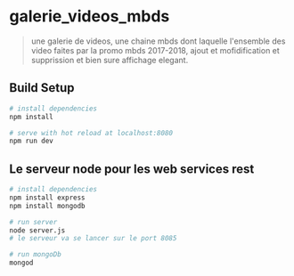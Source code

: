 # galerie_videos_mbds

> une galerie de videos, une chaine mbds dont laquelle l'ensemble des video faites par la promo mbds 2017-2018, ajout et mofidification et supprission et bien sure affichage elegant.

## Build Setup

``` bash
# install dependencies
npm install

# serve with hot reload at localhost:8080
npm run dev

```

## Le serveur node pour les web services rest

``` bash
# install dependencies
npm install express
npm install mongodb

# run server
node server.js
# le serveur va se lancer sur le port 8085

# run mongoDb
mongod
```


